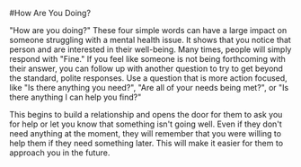 #How Are You Doing?

"How are you doing?" These four simple words can have a large impact on someone struggling with a mental health issue. It shows that you notice that person and are interested in their well-being. Many times, people will simply respond with "Fine." If you feel like someone is not being forthcoming with their answer, you can follow up with another question to try to get beyond the standard, polite responses. Use a question that is more action focused, like "Is there anything you need?", "Are all of your needs being met?", or "Is there anything I can help you find?"

This begins to build a relationship and opens the door for them to ask you for help or let you know that something isn't going well. Even if they don't need anything at the moment, they will remember that you were willing to help them if they need something later. This will make it easier for them to approach you in the future.
